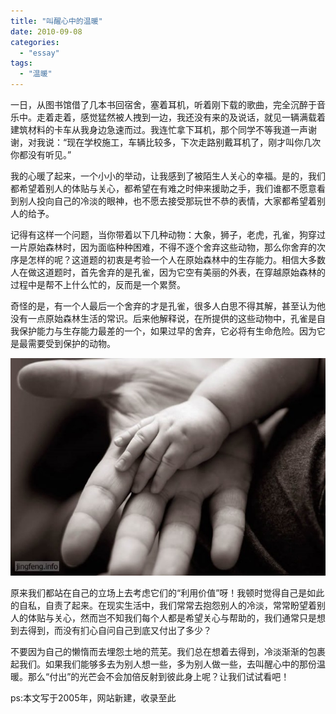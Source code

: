 ```yaml
---
title: "叫醒心中的温暖"
date: 2010-09-08
categories: 
  - "essay"
tags: 
  - "温暖"
---
```


一日，从图书馆借了几本书回宿舍，塞着耳机，听着刚下载的歌曲，完全沉醉于音乐中。走着走着，感觉猛然被人拽到一边，我还没有来的及说话，就见一辆满载着建筑材料的卡车从我身边急速而过。我连忙拿下耳机，那个同学不等我道一声谢谢，对我说：“现在学校施工，车辆比较多，下次走路别戴耳机了，刚才叫你几次你都没有听见。”

我的心暖了起来，一个小小的举动，让我感到了被陌生人关心的幸福。是的，我们都希望着别人的体贴与关心，都希望在有难之时伸来援助之手，我们谁都不愿意看到别人投向自己的冷淡的眼神，也不愿去接受那玩世不恭的表情，大家都希望着别人的给予。

记得有这样一个问题，当你带着以下几种动物：大象，狮子，老虎，孔雀，狗穿过一片原始森林时，因为面临种种困难，不得不逐个舍弃这些动物，那么你舍弃的次序是怎样的呢？这道题的初衷是考验一个人在原始森林中的生存能力。相信大多数人在做这道题时，首先舍弃的是孔雀，因为它空有美丽的外表，在穿越原始森林的过程中是帮不上什么忙的，反而是一个累赘。

奇怪的是，有一个人最后一个舍弃的才是孔雀，很多人白思不得其解，甚至认为他没有一点原始森林生活的常识。后来他解释说，在所提供的这些动物中，孔雀是自我保护能力与生存能力最差的一个，如果过早的舍弃，它必将有生命危险。因为它是最需要受到保护的动物。

![文章配图](images/5652755223_b609a75591_z.jpg)

原来我们都站在自己的立场上去考虑它们的“利用价值”呀！我顿时觉得自己是如此的自私，自责了起来。在现实生活中，我们常常去抱怨别人的冷淡，常常盼望着别人的体贴与关心，然而岂不知我们每个人都是希望关心与帮助的，我们通常只是想到去得到，而没有扪心自问自己到底又付出了多少？

不要因为自己的懒惰而去埋怨土地的荒芜。我们总在想着去得到，冷淡渐渐的包裹起我们。如果我们能够多去为别人想一些，多为别人做一些，去叫醒心中的那份温暖。那么“付出”的光芒会不会加倍反射到彼此身上呢？让我们试试看吧！

ps:本文写于2005年，网站新建，收录至此
